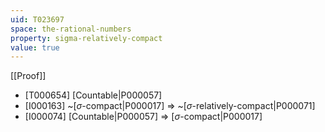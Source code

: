 ```yaml
---
uid: T023697
space: the-rational-numbers
property: sigma-relatively-compact
value: true
---
```

[[Proof]]

* [T000654] [Countable|P000057]
* [I000163] ~[$\sigma$-compact|P000017] => ~[$\sigma$-relatively-compact|P000071]
* [I000074] [Countable|P000057] => [$\sigma$-compact|P000017]

